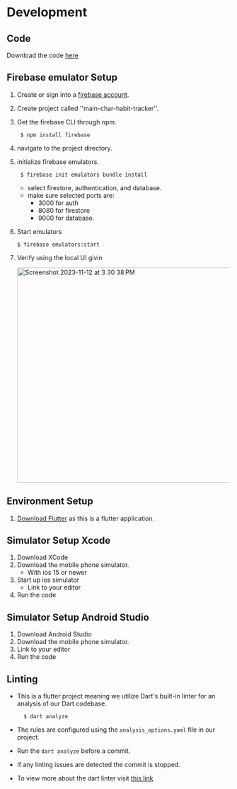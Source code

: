 # Development 
## Code
 Download the code [here](https://github.com/joeygarberick/main_character_habit_tracker)


## Firebase emulator Setup
1. Create or sign into a [firebase account](https://firebase.google.com/).
2.  Create project called ''main-char-habit-tracker''.
3. Get the firebase CLI through npm.

        $ npm install firebase

4. navigate to the project directory.
5. initialize firebase emulators.

        $ firebase init emulators bundle install

    - select firestore, authentication, and database.
    - make sure selected ports are:
        - 3000 for auth 
        - 8080 for firestore
        - 9000 for database.
6.  Start emulators 

        $ firebase emulators:start
7. Verify using the local UI givin

    <img width="487" alt="Screenshot 2023-11-12 at 3 30 38 PM" src="https://github.com/joeygarberick/MainCharacterHabitTracker/assets/112219906/48b98a56-8dad-4443-b14d-bd5516730f10">

## Environment Setup
1. [Download Flutter](https://docs.flutter.dev/get-started/install) as this is a flutter application.

## Simulator Setup Xcode
1. Download XCode
2. Download the mobile phone simulator.
    - With ios 15 or newer 
3. Start up ios simulator
    - Link to your editor
4. Run the code

## Simulator Setup Android Studio
1. Download Android Studio
2. Download the mobile phone simulator.
4. Link to your editor
4. Run the code

## Linting
- This is a flutter project meaning we utilize Dart's built-in linter for an analysis of our Dart codebase. 

        $ dart analyze

- The rules are configured using the `analysis_options.yaml` file in our project.

- Run the `dart analyze` before  a commit. 

- If any linting issues are detected the commit is stopped.

- To view more about the dart linter visit [this link](https://dart.dev/tools/linter-rules)